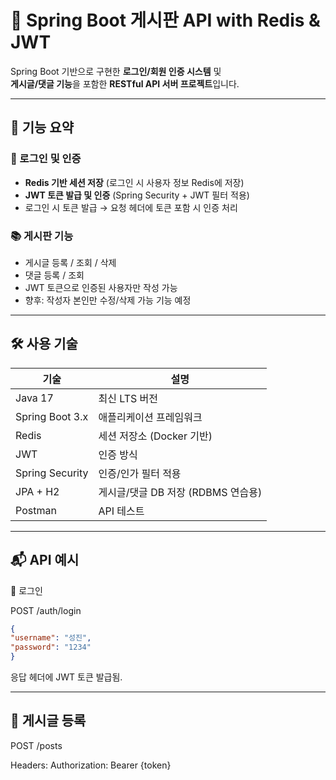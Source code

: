 # 🧩 Spring Boot 게시판 API with Redis & JWT

Spring Boot 기반으로 구현한 **로그인/회원 인증 시스템** 및  
**게시글/댓글 기능**을 포함한 **RESTful API 서버 프로젝트**입니다.

---

## 🚀 기능 요약

### 🔐 로그인 및 인증
- **Redis 기반 세션 저장** (로그인 시 사용자 정보 Redis에 저장)
- **JWT 토큰 발급 및 인증** (Spring Security + JWT 필터 적용)
- 로그인 시 토큰 발급 → 요청 헤더에 토큰 포함 시 인증 처리

### 📚 게시판 기능
- 게시글 등록 / 조회 / 삭제
- 댓글 등록 / 조회
- JWT 토큰으로 인증된 사용자만 작성 가능
- 향후: 작성자 본인만 수정/삭제 가능 기능 예정

---

## 🛠 사용 기술

| 기술 | 설명 |
|------|------|
| Java 17 | 최신 LTS 버전 |
| Spring Boot 3.x | 애플리케이션 프레임워크 |
| Redis | 세션 저장소 (Docker 기반) |
| JWT | 인증 방식 |
| Spring Security | 인증/인가 필터 적용 |
| JPA + H2 | 게시글/댓글 DB 저장 (RDBMS 연습용) |
| Postman | API 테스트 |

---
## 📬 API 예시
🔑 로그인

POST /auth/login
```json
{
"username": "성진",
"password": "1234"
} 
```
응답 헤더에 JWT 토큰 발급됨.

---
## 📄 게시글 등록
POST /posts

Headers:
Authorization: Bearer {token}
